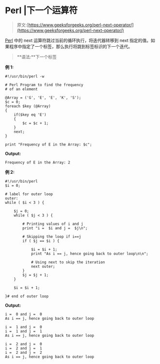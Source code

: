 # Perl |下一个运算符

> 原文:[https://www.geeksforgeeks.org/perl-next-operator/](https://www.geeksforgeeks.org/perl-next-operator/)

[Perl](https://www.geeksforgeeks.org/introduction-to-perl/) 中的 next 运算符跳过当前的循环执行，将迭代器转移到 next 指定的值。如果程序中指定了一个标签，那么执行将跳到标签标识的下一个迭代。

> **语法:**下一个标签

**例 1:**

```
#!/usr/bin/perl -w

# Perl Program to find the frequency
# of an element

@Array = ('G', 'E', 'E', 'K', 'S');
$c = 0;
foreach $key (@Array)
{
    if($key eq 'E') 
    {
        $c = $c + 1;    
    }
    next;
}

print "Frequency of E in the Array: $c";
```

**Output:**

```
Frequency of E in the Array: 2

```

**例 2:**

```
#!/usr/bin/perl
$i = 0;

# label for outer loop
outer:
while ( $i < 3 ) {

    $j = 0;
    while ( $j < 3 ) {

        # Printing values of i and j
        print "i =  $i and j =  $j\n";

        # Skipping the loop if i==j
        if ( $j == $i ) {

            $i = $i + 1;
            print "As i == j, hence going back to outer loop\n\n";

            # Using next to skip the iteration
            next outer;
        }
        $j = $j + 1;
    }

    $i = $i + 1;

}# end of outer loop
```

**Output:**

```
i =  0 and j =  0
As i == j, hence going back to outer loop

i =  1 and j =  0
i =  1 and j =  1
As i == j, hence going back to outer loop

i =  2 and j =  0
i =  2 and j =  1
i =  2 and j =  2
As i == j, hence going back to outer loop

```